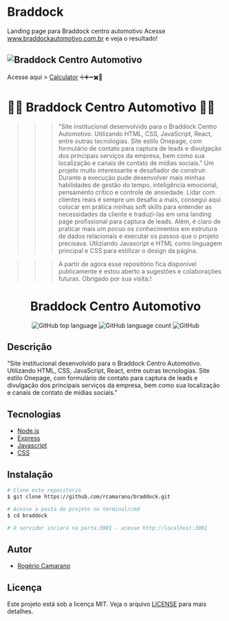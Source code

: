 # Braddock
Landing page para Braddock centro automotivo
Acesse www.braddockautomotivo.com.br e veja o resultado!

![Braddock Centro Automotivo](./images/braddock-land-oage.png)
---
Acesse aqui > [Calculator]() ➗➕➖✖️🟰

# 🚀🚗 Braddock Centro Automotivo 🚙🚀

>>> "Site institucional desenvolvido para o Braddock Centro Automotivo. Utilizando HTML, CSS, JavaScript, React, entre outras tecnologias. Site estilo Onepage, com formulário de contato para captura de leads e divulgação dos principais serviços da empresa, bem como sua localização e canais de contato de mídias sociais."
>>> Um projeto muito interessante e desafiador de construir. Durante a execução pude desenvolver mais minhas habilidades de gestão do tempo, inteligência emocional, pensamento crítico e controle de ansiedade. Lidar com clientes reais é sempre um desafio a mais, consegui aqui colocar em prática minhas soft skills para entender as necessidades da cliente e traduzi-las em uma landing page profissional para captura de leads.
>>> Além, é claro de praticar mais um pocuo os conhecimentos em estrutura de dados relacionais e executar os passos que o projeto precisava. Utliziando Javascript e HTML como linguagem principal e CSS para estilizar o design da página.


>>> A partir de agora esse repositório fica disponível publicamente e estou aberto a sugestões e colaborações futuras.
Obrigado por sua visita.!

<div align="center">
<!--   <img alt="TFC!" src="imgs/5ca10a0410f76.png" width="250px"> -->
  <h1>Braddock Centro Automotivo</h1>
  <p>
    <img alt="GitHub top language" src="https://img.shields.io/github/languages/top/rcamarano/braddock?color=blueviolet">
    <img alt="GitHub language count" src="https://img.shields.io/github/languages/count/rcamarano/braddock?color=blueviolet">
    <img alt="GitHub" src="https://img.shields.io/github/license/rcamarano/braddock?color=blueviolet">
  </p>
</div>

## Descrição

"Site institucional desenvolvido para o Braddock Centro Automotivo. Utilizando HTML, CSS, JavaScript, React, entre outras tecnologias. Site estilo Onepage, com formulário de contato para captura de leads e divulgação dos principais serviços da empresa, bem como sua localização e canais de contato de mídias sociais."

## Tecnologias

- [Node.js](https://nodejs.org/en/)
- [Express](https://expressjs.com/pt-br/)
- [Javascript](https://developer.mozilla.org/en-US/docs/Web/JavaScript)
- [CSS](https://devdocs.io/css/)

## Instalação

```bash
# Clone este repositório
$ git clone https://github.com/rcamarano/braddock.git

# Acesse a pasta do projeto no terminal/cmd
$ cd braddock

# O servidor inciará na porta:3001 - acesse http://localhost:3001
```

## Autor

- [Rogério Camarano](https://github.com/rcamarano)

## Licença

Este projeto está sob a licença MIT. Veja o arquivo [LICENSE](LICENSE) para mais detalhes.
<!-- Olá, Tryber!
Esse é apenas um arquivo inicial para o README do seu projeto.
É essencial que você preencha esse documento por conta própria, ok?
Não deixe de usar nossas dicas de escrita de README de projetos, e deixe sua criatividade brilhar!
:warning: IMPORTANTE: você precisa deixar nítido:
- quais arquivos/pastas foram desenvolvidos por você; 
- quais arquivos/pastas foram desenvolvidos por outra pessoa estudante;
- quais arquivos/pastas foram desenvolvidos pela Trybe.
-->
